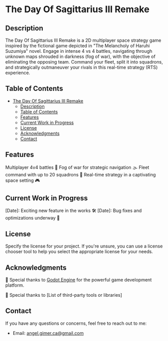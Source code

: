 # The Day Of Sagittarius III Remake

## Description

The Day Of Sagittarius III Remake is a 2D multiplayer space strategy game inspired by the fictional game depicted in "The Melancholy of Haruhi Suzumiya" novel. 
Engage in intense 4 vs 4 battles, navigating through unknown maps shrouded in darkness (fog of war), with the objective of eliminating the opposing team. 
Command your fleet, split it into squadrons, and strategically outmaneuver your rivals in this real-time strategy (RTS) experience.

## Table of Contents

- [The Day Of Sagittarius III Remake](#the-day-of-sagittarius-iii-remake)
  - [Description](#description)
  - [Table of Contents](#table-of-contents)
  - [Features](#features)
  - [Current Work in Progress](#current-work-in-progress)
  - [License](#license)
  - [Acknowledgments](#acknowledgments)
  - [Contact](#contact)

<!-- ## Installation

Provide instructions on how to install your game. Include any dependencies or prerequisites. This might include things like installing specific libraries, setting up a virtual environment, or other setup steps.

```bash
# Example installation steps
git clone https://github.com/your-username/the-day-of-sagittarius-iii-remake.git
cd the-day-of-sagittarius-iii-remake
# Additional installation steps, if any
``` -->

<!-- ## Usage

Explain how to use your game. Include any commands or steps users need to follow to get the game up and running. Provide examples.

```bash
# Example usage
godot --path /path/to/the-day-of-sagittarius-iii-remake
``` -->

## Features
Multiplayer 4v4 battles 🌌 
Fog of war for strategic navigation 🌫️
Fleet command with up to 20 squadrons 🚢
Real-time strategy in a captivating space setting 🎮

## Current Work in Progress
[Date]: Exciting new feature in the works 🛠️
[Date]: Bug fixes and optimizations underway 🚧

<!-- ## Contributing

Explain how others can contribute to your project. Include information about the development environment, coding standards, and how to submit pull requests.

```markdown
1. Fork the project.
2. Create your feature branch: `git checkout -b feature/my-feature`.
3. Commit your changes: `git commit -m 'Add some feature'`.
4. Push to the branch: `git push origin feature/my-feature`.
5. Open a pull request.
``` -->

## License

Specify the license for your project. If you're unsure, you can use a license chooser tool to help you select the appropriate license for your needs.

## Acknowledgments

🙌 Special thanks to [Godot Engine](https://godotengine.org/) for the powerful game development platform.

🙌 Special thanks to [List of third-party tools or libraries]

## Contact

If you have any questions or concerns, feel free to reach out to me:

- Email: [angel.gimer.ca@gmail.com](mailto:angel.gimer.ca@gmail.com)
